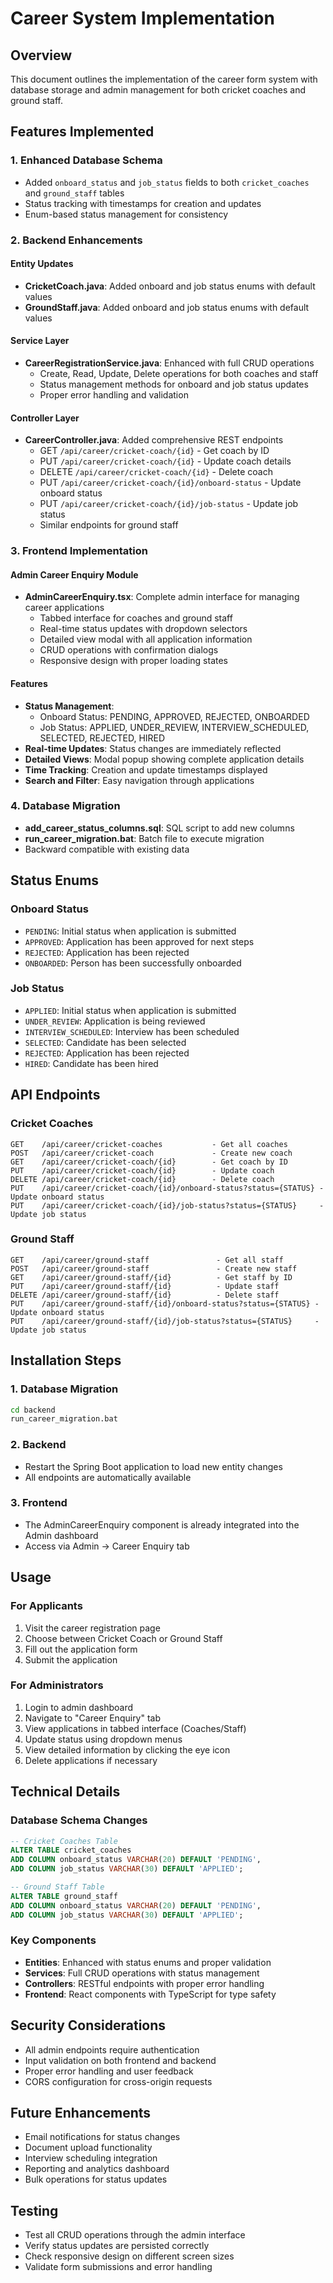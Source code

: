 # Career System Implementation

## Overview
This document outlines the implementation of the career form system with database storage and admin management for both cricket coaches and ground staff.

## Features Implemented

### 1. Enhanced Database Schema
- Added `onboard_status` and `job_status` fields to both `cricket_coaches` and `ground_staff` tables
- Status tracking with timestamps for creation and updates
- Enum-based status management for consistency

### 2. Backend Enhancements

#### Entity Updates
- **CricketCoach.java**: Added onboard and job status enums with default values
- **GroundStaff.java**: Added onboard and job status enums with default values

#### Service Layer
- **CareerRegistrationService.java**: Enhanced with full CRUD operations
  - Create, Read, Update, Delete operations for both coaches and staff
  - Status management methods for onboard and job status updates
  - Proper error handling and validation

#### Controller Layer
- **CareerController.java**: Added comprehensive REST endpoints
  - GET `/api/career/cricket-coach/{id}` - Get coach by ID
  - PUT `/api/career/cricket-coach/{id}` - Update coach details
  - DELETE `/api/career/cricket-coach/{id}` - Delete coach
  - PUT `/api/career/cricket-coach/{id}/onboard-status` - Update onboard status
  - PUT `/api/career/cricket-coach/{id}/job-status` - Update job status
  - Similar endpoints for ground staff

### 3. Frontend Implementation

#### Admin Career Enquiry Module
- **AdminCareerEnquiry.tsx**: Complete admin interface for managing career applications
  - Tabbed interface for coaches and ground staff
  - Real-time status updates with dropdown selectors
  - Detailed view modal with all application information
  - CRUD operations with confirmation dialogs
  - Responsive design with proper loading states

#### Features
- **Status Management**: 
  - Onboard Status: PENDING, APPROVED, REJECTED, ONBOARDED
  - Job Status: APPLIED, UNDER_REVIEW, INTERVIEW_SCHEDULED, SELECTED, REJECTED, HIRED
- **Real-time Updates**: Status changes are immediately reflected
- **Detailed Views**: Modal popup showing complete application details
- **Time Tracking**: Creation and update timestamps displayed
- **Search and Filter**: Easy navigation through applications

### 4. Database Migration
- **add_career_status_columns.sql**: SQL script to add new columns
- **run_career_migration.bat**: Batch file to execute migration
- Backward compatible with existing data

## Status Enums

### Onboard Status
- `PENDING`: Initial status when application is submitted
- `APPROVED`: Application has been approved for next steps
- `REJECTED`: Application has been rejected
- `ONBOARDED`: Person has been successfully onboarded

### Job Status
- `APPLIED`: Initial status when application is submitted
- `UNDER_REVIEW`: Application is being reviewed
- `INTERVIEW_SCHEDULED`: Interview has been scheduled
- `SELECTED`: Candidate has been selected
- `REJECTED`: Application has been rejected
- `HIRED`: Candidate has been hired

## API Endpoints

### Cricket Coaches
```
GET    /api/career/cricket-coaches           - Get all coaches
POST   /api/career/cricket-coach             - Create new coach
GET    /api/career/cricket-coach/{id}        - Get coach by ID
PUT    /api/career/cricket-coach/{id}        - Update coach
DELETE /api/career/cricket-coach/{id}        - Delete coach
PUT    /api/career/cricket-coach/{id}/onboard-status?status={STATUS} - Update onboard status
PUT    /api/career/cricket-coach/{id}/job-status?status={STATUS}     - Update job status
```

### Ground Staff
```
GET    /api/career/ground-staff               - Get all staff
POST   /api/career/ground-staff               - Create new staff
GET    /api/career/ground-staff/{id}          - Get staff by ID
PUT    /api/career/ground-staff/{id}          - Update staff
DELETE /api/career/ground-staff/{id}          - Delete staff
PUT    /api/career/ground-staff/{id}/onboard-status?status={STATUS} - Update onboard status
PUT    /api/career/ground-staff/{id}/job-status?status={STATUS}     - Update job status
```

## Installation Steps

### 1. Database Migration
```bash
cd backend
run_career_migration.bat
```

### 2. Backend
- Restart the Spring Boot application to load new entity changes
- All endpoints are automatically available

### 3. Frontend
- The AdminCareerEnquiry component is already integrated into the Admin dashboard
- Access via Admin → Career Enquiry tab

## Usage

### For Applicants
1. Visit the career registration page
2. Choose between Cricket Coach or Ground Staff
3. Fill out the application form
4. Submit the application

### For Administrators
1. Login to admin dashboard
2. Navigate to "Career Enquiry" tab
3. View applications in tabbed interface (Coaches/Staff)
4. Update status using dropdown menus
5. View detailed information by clicking the eye icon
6. Delete applications if necessary

## Technical Details

### Database Schema Changes
```sql
-- Cricket Coaches Table
ALTER TABLE cricket_coaches 
ADD COLUMN onboard_status VARCHAR(20) DEFAULT 'PENDING',
ADD COLUMN job_status VARCHAR(30) DEFAULT 'APPLIED';

-- Ground Staff Table
ALTER TABLE ground_staff
ADD COLUMN onboard_status VARCHAR(20) DEFAULT 'PENDING',
ADD COLUMN job_status VARCHAR(30) DEFAULT 'APPLIED';
```

### Key Components
- **Entities**: Enhanced with status enums and proper validation
- **Services**: Full CRUD operations with status management
- **Controllers**: RESTful endpoints with proper error handling
- **Frontend**: React components with TypeScript for type safety

## Security Considerations
- All admin endpoints require authentication
- Input validation on both frontend and backend
- Proper error handling and user feedback
- CORS configuration for cross-origin requests

## Future Enhancements
- Email notifications for status changes
- Document upload functionality
- Interview scheduling integration
- Reporting and analytics dashboard
- Bulk operations for status updates

## Testing
- Test all CRUD operations through the admin interface
- Verify status updates are persisted correctly
- Check responsive design on different screen sizes
- Validate form submissions and error handling
